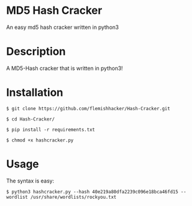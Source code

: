# MD5 Hash Cracker
An easy md5 hash cracker written in python3

# Description
A MD5-Hash cracker that is written in python3! 


# Installation
`$ git clone https://github.com/flemishhacker/Hash-Cracker.git`

`$ cd Hash-Cracker/`

`$ pip install -r requirements.txt`

`$ chmod +x hashcracker.py`

# Usage
The syntax is easy:

`$ python3 hashcracker.py --hash 40e219a80dfa2239c096e18bca46fd15 --wordlist /usr/share/wordlists/rockyou.txt`
